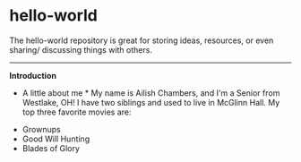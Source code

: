 # hello-world
The hello-world repository is great for storing ideas, resources, or even sharing/ discussing things with others.

--- 
**Introduction**
* A little about me * 
My name is Ailish Chambers, and I'm a Senior from Westlake, OH! I have two siblings and used to live in McGlinn Hall. My top three favorite movies are:
- Grownups
- Good Will Hunting
- Blades of Glory
